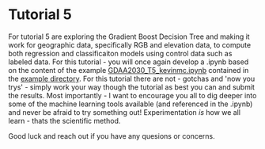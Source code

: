 # Tutorial 5

For tutorial 5 are exploring the Gradient Boost Decision Tree and making it work for geographic data, specifically RGB and elevation data, to compute both regression and classificaiton models using control data such as labeled data. For this tutorial - you will once again develop a .ipynb based on the content of the example [GDAA2030_T5_kevinmc.ipynb](https://github.com/NSCC-COGS/GDAA2030/blob/master/tutorial5/kevinkmcguigan/GDAA2030_T5_kevinmc.ipynb) contained in the [example directory](https://github.com/NSCC-COGS/GDAA2030/tree/master/tutorial5/kevinkmcguigan). For this tutorial there are not - gotchas and 'now you trys' - simply work your way though the tutorial as best you can and submit the results. Most importantly - I want to encourage you all to dig deeper into some of the machine learning tools available (and referenced in the .ipynb) and never be afraid to try something out! Experimentation *is* how we all learn - thats the scientific method.  

Good luck and reach out if you have any quesions or concerns. 